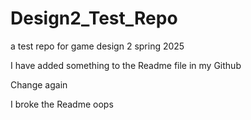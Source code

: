 # Design2_Test_Repo
a test repo for game design 2 spring 2025


I have added something to the Readme file in my Github

Change again

I broke the Readme oops
